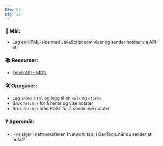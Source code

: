 ```yaml
---
Uke: 04
Dag: 28
---
```

### 🎯 Mål:

- Lag en HTML-side med JavaScript som viser og sender notater via API-et.

### 📚 Ressurser:

- [Fetch API – MDN](https://developer.mozilla.org/en-US/docs/Web/API/Fetch_API/Using_Fetch)

### 🛠 Oppgaver:

- Lag `index.html` og legg til en `<ul>` og `<form>`
- Bruk `fetch()` for å hente og vise notater
- Bruk `fetch()` med POST for å sende nye notater

### ❓ Spørsmål:

- Hva skjer i nettverksfanen (Network tab) i DevTools når du sender et notat?